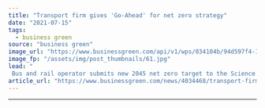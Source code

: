 ```yaml
---
title: "Transport firm gives 'Go-Ahead' for net zero strategy"
date: "2021-07-15"
tags: 
  - business green
source: "business green"
image_url: "https://www.businessgreen.com/api/v1/wps/034104b/94d597f4-1c61-4bea-9bb9-4c41329c7cbb/5/1024px-Go-Ahead-Group-descriptor-185x114.jpg"
image_fp: "/assets/img/post_thumbnails/61.jpg"
lead: "
 Bus and rail operator submits new 2045 net zero target to the Science Based Targets Initiative ..."
article_url: "https://www.businessgreen.com/news/4034468/transport-firm-ahead-net-zero-strategy"
---
```


---

